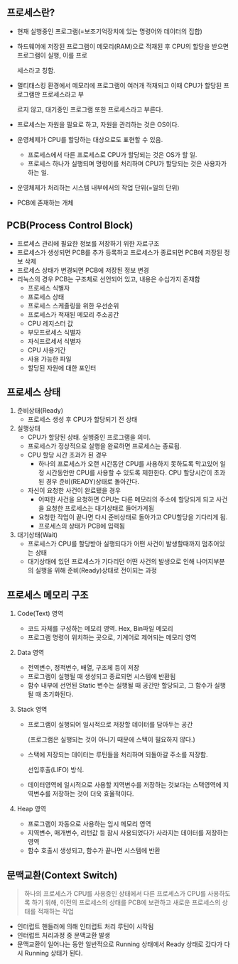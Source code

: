 ## 프로세스란?

- 현재 실행중인 프로그램(=보조기억장치에 있는 명령어와 데이터의 집합)

- 하드웨어에 저장된 프로그램이 메모리(RAM)으로 적재된 후 CPU의 할당을 받으면 프로그램이 실행, 이를 프로

  세스라고 칭함.

- 멀티태스킹 환경에서 메모리에 프로그램이 여러개 적재되고 이때 CPU가 할당된 프로그램만 프로세스라고 부

  르지 않고, 대기중인 프로그램 또한 프로세스라고 부른다.

- 프로세스는 자원을 필요로 하고, 자원을 관리하는 것은 OS이다.

- 운영체제가 CPU를 할당하는 대상으로도 표현할 수 있음.

  - 프로세스에서 다른 프로세스로 CPU가 할당되는 것은 OS가 할 일.
  - 프로세스 하나가 실행되며 명령어를 처리하며 CPU가 할당되는 것은 사용자가 하는 일.

- 운영체제가 처리하는 시스템 내부에서의 작업 단위(=일의 단위)

- PCB에 존재하는 개체



## PCB(Process Control Block)

- 프로세스 관리에 필요한 정보를 저장하기 위한 자료구조
- 프로세스가 생성되면 PCB를 추가 등록하고 프로세스가 종료되면 PCB에 저장된 정보 삭제
- 프로세스 상태가 변경되면 PCB에 저장된 정보 변경
- 리눅스의 경우 PCB는 구조체로 선언되어 있고, 내용은 수십가지 존재함
  - 프로세스 식별자
  - 프로세스 상태
  - 프로세스 스케줄링을 위한 우선순위
  - 프로세스가 적재된 메모리 주소공간
  - CPU 레지스터 값
  - 부모프로세스 식별자
  - 자식프로세서 식별자
  - CPU 사용기간
  - 사용 가능한 파일
  - 할당된 자원에 대한 포인터



## 프로세스 상태

1. 준비상태(Ready)
   - 프로세스 생성 후 CPU가 할당되기 전 상태
2. 실행상태
   - CPU가 할당된 상태. 실행중인 프로그램을 의미.
   - 프로세스가 정상적으로 실행을 완료하면 프로세스는 종료됨.
   - CPU 할당 시간 초과가 된 경우
     - 하나의 프로세스가 오랜 시간동안 CPU를 사용하지 못하도록 막고있어 일정 시간동안만 CPU를 사용할 수 있도록 제한한다. CPU 할당시간이 초과된 경우 준비(READY)상태로 돌아간다.
   - 자신이 요청한 사건이 완료됐을 경우
     - 어떠한 사건을 요청하면 CPU는 다른 메모리의 주소에 할당되게 되고 사건을 요청한 프로세스는 대기상태로 들어가게됨
     - 요청한 작업이 끝나면 다시 준비상태로 돌아가고 CPU할당을 기다리게 됨.
     - 프로세스의 상태가 PCB에 입력됨
3. 대기상태(Wait)
   - 프로세스가 CPU를 할당받아 실행되다가 어떤 사건이 발생할때까지 멈추어있는 상태
   - 대기상태에 있던 프로세스가 기다리던 어떤 사건의 발생으로 인해 나머지부분의 실행을 위해 준비(Ready)상태로 전이되는 과정



## 프로세스 메모리 구조

1. Code(Text) 영역

   - 코드 자체를 구성하는 메모리 영역. Hex, Bin파일 메모리
   - 프로그램 명령이 위치하는 곳으로, 기계어로 제어되는 메모리 영역

2. Data 영역

   - 전역변수, 정적변수, 배열, 구조체 등이 저장
   - 프로그램이 실행될 때 생성되고 종료되면 시스템에 반환됨
   - 함수 내부에 선언된 Static 변수는 실행될 때 공간만 할당되고, 그 함수가 실행될 때 초기화된다.

3. Stack 영역

   - 프로그램이 실행되어 일시적으로 저장할 데이터를 담아두는 공간

     (프로그램은 실행되는 것이 아니기 때문에 스택이 필요하지 않다.)

   - 스택에 저장되는 데이터는 루틴들을 처리하며 되돌아갈 주소를 저장함. 

     선입후출(LIFO) 방식.

   - 데이터영역에 일시적으로 사용할 지역변수를 저장하는 것보다는 스택영역에 지역변수를 
     저장하는 것이 더욱 효율적이다.

4. Heap 영역

   - 프로그램이 자동으로 사용하는 임시 메모리 영역
   - 지역변수, 매개변수, 리턴값 등 잠시 사용되었다가 사라지는 데이터를 저장하는 영역
   - 함수 호출시 생성되고, 함수가 끝나면 시스템에 반환



## 문맥교환(Context Switch)

> 하나의 프로세스가 CPU를 사용중인 상태에서 다른 프로세스가 CPU를 사용하도록 하기 위해, 이전의 프로세스의 상태를 PCB에 보관하고 새로운 프로세스의 상태를 적재하는 작업

- 인터럽트 핸들러에 의해 인터럽트 처리 루틴이 시작됨
- 인터럽트 처리과정 중 문맥교환 발생
- 문맥교환이 일어나는 동안 일반적으로 Running 상태에서 Ready 상태로 갔다가 다시 Running 상태가 된다.